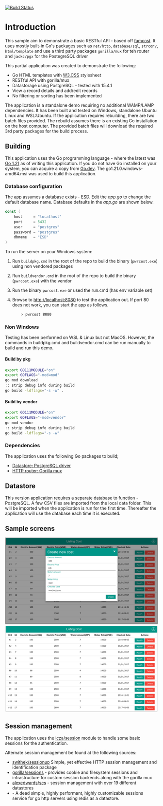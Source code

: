 [![Build Status](https://travis-ci.org/yonush/pwrcost.svg?branch=master)](https://travis-ci.org/yonush/pwrcost)

# Introduction
This sample aim to demonstrate a basic RESTful API - based off [famcost](https://github.com/thanhngvpt/famcost). It uses mostly built-in Go's packages such as `net/http`, `database/sql`, `strconv`, `html/template` and use a third party packages `gorilla/mux` for teh router and `jackc/pgx` for the PostegreSQL driver

This partial application was created to demonstrate the following:</p>

- Go HTML templates with [W3.CSS](https://www.w3schools.com/w3css/w3css_examples.asp) stylesheet
- RESTful API with gorilla/mux 
- Datastorage using PostgreSQL - tested with 15.4.1
- View a record details and add/edit records 
- No filtering or sorting has been implemented

The application is a standalone demo requiring no additional WAMP/LAMP dependencies. It has been built and tested on Windows, standalone Ubuntu Linux and WSL:Ubuntu. If the application requires rebuilding, there are two batch files provided. The rebuild assumes there is an existing Go installation on the host computer. The provided batch files will download the required 3rd party packages for the build process.

## Building
This application uses the Go programming language - where the latest was [Go 1.21](https://go.dev/dl/) as of writing this application. If you do not have Go installed on your system, you can acquire a copy from [Go.dev](https://go.dev/dl/). The go1.21.0.windows-amd64.msi was used to build this application.


### Database configuration
The app assumes a database exists - ESD. Edit the *app.go* to change the default database name. Database defaults in the *app.go* are shown below.

``` go
const (
	host     = "localhost"
	port     = 5432
	user     = "postgres"
	password = "postgres"
	dbname   = "ESD"
)
```
To run the server on your Windows system:

1. Run `buildpkg.cmd` in the root of the repo to build the binary (`pwrcost.exe`) using non vendored packages
1. Run `buildvendor.cmd` in the root of the repo to build the binary (`pwrcost.exe`) with the vendor
1. Run the binary `pwrcost.exe` or used the run.cmd (has env variable set)
1. Browse to [http://localhost:8080](http://localhost:8080) to test the application out. If port 80 does not work, you can start the app as follows.

    ``` sh
        > pwrcost 8080
    ```  
### Non Windows
Testing has been performed on WSL & Linux but not MacOS. However, the commands in buildpkg.cmd and buildvendor.cmd can be run manually to build and run this demo.

#### Build by pkg

``` bash
export GO111MODULE="on"
export GOFLAGS="-mod=mod"
go mod download
:: strip debug info during build
go build -ldflags="-s -w" .

``` 
#### Build by vendor

``` bash
export GO111MODULE="on"
export GOFLAGS="-mod=vendor"
go mod vendor
:: strip debug info during build
go build -ldflags="-s -w" 
```

### Dependencies
The application uses the following Go packages to build;

- [Datastore: PostgreSQL driver](https://github.com/jackc/pgx/)
- [HTTP router: Gorilla mux](https://github.com/gorilla/mux)

## Datastore

This version application requires a separate database to function - PostgreSQL. A few CSV files are imported from the local data folder. This will be imported when the application is run for the first time. Thereafter the application will use the database each time it is executed.

## Sample screens
![Creating](statics/images/create.png "create")
![Creating](statics/images/list.png "create")

## Session management

The application uses the [icza/session](https://github.com/icza/session) module to handle some basic sessions for the authentication.

Alternate session management be found at the following sources:

- [swithek/sessionup](https://github.com/swithek/sessionup) Simple, yet effective HTTP session management and identification package
- [gorilla/sessions](https://github.com/gorilla/sessions) - provides cookie and filesystem sessions and infrastructure for custom session backends along with the gorilla mux
- [alexedwards/scs](https://github.com/alexedwards/scs) - session management with over 19 different datastores
- [](https://github.com/adam-hanna/sessions) - A dead simple, highly performant, highly customizable sessions service for go http servers using redis as a datastore.